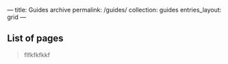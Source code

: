 —
title: Guides archive
permalink: /guides/
collection: guides
entries_layout: grid
—

## List of pages

> flfkfkfkkf
